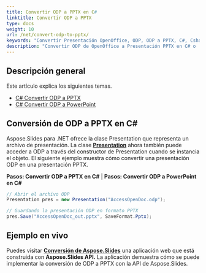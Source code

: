 ```yaml
---
title: Convertir ODP a PPTX en C#
linktitle: Convertir ODP a PPTX
type: docs
weight: 10
url: /net/convert-odp-to-pptx/
keywords: "Convertir Presentación OpenOffice, ODP, ODP a PPTX, C#, Csharp, .NET"
description: "Convertir ODP de OpenOffice a Presentación PPTX en C# o .NET"
---
```


## Descripción general

Este artículo explica los siguientes temas.

- [C# Convertir ODP a PPTX](#csharp-odp-to-pptx)
- [C# Convertir ODP a PowerPoint](#csharp-odp-to-powerpoint)

## Conversión de ODP a PPTX en C#

Aspose.Slides para .NET ofrece la clase Presentation que representa un archivo de presentación. La clase [**Presentation**](https://reference.aspose.com/slides/net/aspose.slides/presentation) ahora también puede acceder a ODP a través del constructor de Presentation cuando se instancia el objeto. El siguiente ejemplo muestra cómo convertir una presentación ODP en una presentación PPTX.

<a name="csharp-odp-to-pptx" id="csharp-odp-to-pptx"><strong>Pasos: Convertir ODP a PPTX en C#</strong></a> |
<a name="csharp-odp-to-powerpoint" id="csharp-odp-to-powerpoint"><strong>Pasos: Convertir ODP a PowerPoint en C#</strong></a>

```c#
// Abrir el archivo ODP
Presentation pres = new Presentation("AccessOpenDoc.odp");

// Guardando la presentación ODP en formato PPTX
pres.Save("AccessOpenDoc_out.pptx", SaveFormat.Pptx);
```


## **Ejemplo en vivo**
Puedes visitar [**Conversión de Aspose.Slides**](https://products.aspose.app/slides/conversion/) una aplicación web que está construida con **Aspose.Slides API.** La aplicación demuestra cómo se puede implementar la conversión de ODP a PPTX con la API de Aspose.Slides.